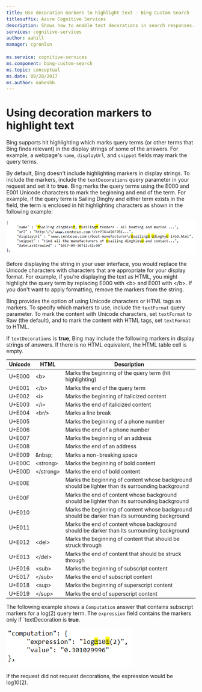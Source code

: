 ```yaml
---
title: Use decoration markers to highlight text - Bing Custom Search
titlesuffix: Azure Cognitive Services
description: Shows how to enable text decorations in search responses.
services: cognitive-services
author: aahill
manager: cgronlun

ms.service: cognitive-services
ms.component: bing-custom-search
ms.topic: conceptual
ms.date: 09/28/2017
ms.author: maheshb
---
```


# Using decoration markers to highlight text

Bing supports hit highlighting which marks query terms (or other terms that Bing finds relevant) in the display strings of some of the answers. For example, a webpage's `name`, `displayUrl`, and `snippet` fields may mark the query terms.

By default, Bing doesn't include highlighting markers in display strings. To include the markers, include the `textDecorations` query parameter in your request and set it to **true**. Bing marks the query terms using the E000 and E001 Unicode characters to mark the beginning and end of the term. For example, if the query term is Sailing Dinghy and either term exists in the field, the term is enclosed in hit highlighting characters as shown in the following example:  
  
![Hit Highlighting](./media/bing-hit-highlighting.PNG) 

Before displaying the string in your user interface, you would replace the Unicode characters with characters that are appropriate for your display format. For example, if you're displaying the text as HTML, you might highlight the query term by replacing E000 with <b\> and E001 with </b\>. If you don't want to apply formatting, remove the markers from the string. 

Bing provides the option of using Unicode characters or HTML tags as markers. To specify which markers to use, include the `textFormat` query parameter. To mark the content with Unicode characters, set `textFormat` to Raw (the default), and to mark the content with HTML tags, set `textFormat` to HTML. 
  
If `textDecorations` is **true**, Bing may include the following markers in display strings of answers. If there is no HTML equivalent, the HTML table cell is empty.

|Unicode|HTML|Description
|-|-|-
|U+E000|\<b>|Marks the beginning of the query term (hit highlighting)
|U+E001|\</b>|Marks the end of the query term
|U+E002|\<i>|Marks the beginning of italicized content 
|U+E003|\</i>|Marks the end of italicized content
|U+E004|\<br/>|Marks a line break
|U+E005||Marks the beginning of a phone number
|U+E006||Marks the end of a phone number
|U+E007||Marks the beginning of an address
|U+E008||Marks the end of an address
|U+E009|\&nbsp;|Marks a non-breaking space
|U+E00C|\<strong>|Marks the beginning of bold content
|U+E00D|\</strong>|Marks the end of bold content
|U+E00E||Marks the beginning of content whose background should be lighter than its surrounding background
|U+E00F||Marks the end of content whose background should be lighter than its surrounding background
|U+E010||Marks the beginning of content whose background should be darker than its surrounding background
|U+E011||Marks the end of content whose background should be darker than its surrounding background
|U+E012|\<del>|Marks the beginning of content that should be struck through
|U+E013|\</del>|Marks the end of content that should be struck through
|U+E016|\<sub>|Marks the beginning of subscript content
|U+E017|\</sub>|Marks the end of subscript content
|U+E018|\<sup>|Marks the beginning of superscript content
|U+E019|\</sup>|Marks the end of superscript content

The following example shows a `Computation` answer that contains subscript markers for a log(2) query term. The `expression` field contains the markers only if `textDecoration is **true**.

![computation markers](./media/bing-markers-computation.PNG) 

If the request did not request decorations, the expression would be log10(2). 
  
